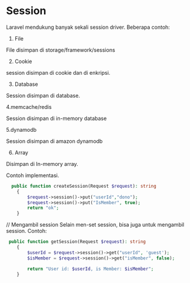# Session
Laravel mendukung banyak sekali session driver. Beberapa contoh:

1. File

File disimpan di storage/framework/sessions

2. Cookie

session disimpan di cookie dan di enkripsi.

3. Database

Session disimpan di database.

4.memcache/redis

Session disimpan di in-memory database

5.dynamodb

Session disimpan di amazon dynamodb

6. Array

Disimpan di In-memory array.

Contoh implementasi.
```php
  public function createSession(Request $request): string
    {
        $request->session()->put("userId","dono");
        $request->session()->put("IsMember", true);
        return "ok";
    }
```

// Mengambil session
Selain men-set session, bisa juga untuk mengambil session. Contoh:
```php
 public function getSession(Request $request): string
    {
        $userId = $request->session()->get("userId", 'guest');
        $isMember = $request->session()->get("isMember", false);

        return "User id: $userId, is Member: $isMember";
    }
```

